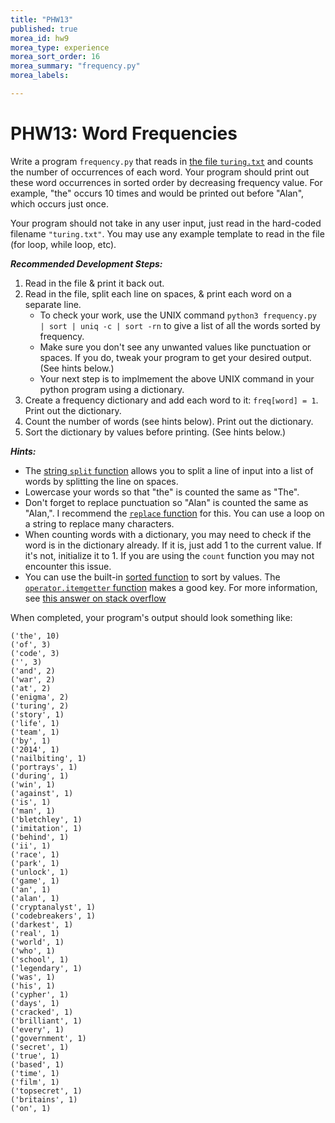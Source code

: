 ```yaml
---
title: "PHW13"
published: true
morea_id: hw9
morea_type: experience
morea_sort_order: 16
morea_summary: "frequency.py"
morea_labels:

---
```

# PHW13: Word Frequencies

Write a program `frequency.py` that reads in [the file `turing.txt`](data/turing.txt) and counts the number of occurrences of each word. Your program should print out these word occurrences in sorted order by decreasing frequency value. For example, "the" occurs 10 times and would be printed out before "Alan", which occurs just once.

Your program should not take in any user input, just read in the hard-coded filename `"turing.txt"`. You may use any example template to read in the file (for loop, while loop, etc).

***Recommended Development Steps:***

1. Read in the file & print it back out.
2. Read in the file, split each line on spaces, & print each word on a separate line.
    * To check your work, use the UNIX command `python3 frequency.py | sort | uniq -c | sort -rn` to give a list of all the words sorted by frequency. 
    * Make sure you don't see any unwanted values like punctuation or spaces. If you do, tweak your program to get your desired output. (See hints below.)
    * Your next step is to implmement the above UNIX command in your python program using a dictionary.
3. Create a frequency dictionary and add each word to it: `freq[word] = 1`. Print out the dictionary.
4. Count the number of words (see hints below). Print out the dictionary.
5. Sort the dictionary by values before printing. (See hints below.)

***Hints:***

  * The [string `split` function](https://docs.python.org/3.4/library/stdtypes.html#str.split) allows you to split a line of input into a list of words by splitting the line on spaces.
  * Lowercase your words so that "the" is counted the same as "The".
  * Don't forget to replace punctuation so "Alan" is counted the same as "Alan,". I recommend the [`replace` function](http://www.tutorialspoint.com/python/string_replace.htm) for this. You can use a loop on a string to replace many characters.  
  * When counting words with a dictionary, you may need to check if the word is in the dictionary already. If it is, just add 1 to the current value. If it's not, initialize it to 1. If you are using the `count` function you may not encounter this issue.
  * You can use the built-in [sorted function](https://wiki.python.org/moin/HowTo/Sorting/) to sort by values. The [`operator.itemgetter` function](https://docs.python.org/3/library/operator.html#operator.itemgetter) makes a good key. For more information, see [this answer on stack overflow](http://stackoverflow.com/a/613218)

When completed, your program's output should look something like:

	('the', 10)
	('of', 3)
	('code', 3)
	('', 3)
	('and', 2)
	('war', 2)
	('at', 2)
	('enigma', 2)
	('turing', 2)
	('story', 1)
	('life', 1)
	('team', 1)
	('by', 1)
	('2014', 1)
	('nailbiting', 1)
	('portrays', 1)
	('during', 1)
	('win', 1)
	('against', 1)
	('is', 1)
	('man', 1)
	('bletchley', 1)
	('imitation', 1)
	('behind', 1)
	('ii', 1)
	('race', 1)
	('park', 1)
	('unlock', 1)
	('game', 1)
	('an', 1)
	('alan', 1)
	('cryptanalyst', 1)
	('codebreakers', 1)
	('darkest', 1)
	('real', 1)
	('world', 1)
	('who', 1)
	('school', 1)
	('legendary', 1)
	('was', 1)
	('his', 1)
	('cypher', 1)
	('days', 1)
	('cracked', 1)
	('brilliant', 1)
	('every', 1)
	('government', 1)
	('secret', 1)
	('true', 1)
	('based', 1)
	('time', 1)
	('film', 1)
	('topsecret', 1)
	('britains', 1)
	('on', 1)

<!--## Demonstration

Once you've finished doing the HW a single time, you can watch me do it:

{% include youtube.html id="FMj6DvHxJw8" %}

{% include wod-warning.html %}-->

